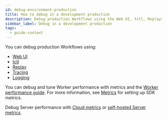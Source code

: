 ```yaml
---
id: debug-environment-production
title: How to debug in a development production
description: Debug production Workflows using the Web UI, tctl, Replays, Tracing, or Logging.
sidebar_label: Debug in a development production
tags:
  - guide-context
---
```


You can debug production Workflows using:

- [Web UI](/web-ui)
- [tctl](/tctl-v1)
- [Replay](#replay)
- [Tracing](/go/tracing)
- [Logging](/go/logging)

You can debug and tune Worker performance with metrics and the [Worker performance guide](/dev-guide/worker-performance).
For more information, see [Metrics](/go/metrics) for setting up SDK metrics.

Debug Server performance with [Cloud metrics](/cloud/how-to-monitor-temporal-cloud-metrics) or [self-hosted Server metrics](/kb/legacy-oss-prod-deploy#scaling-and-metrics).
